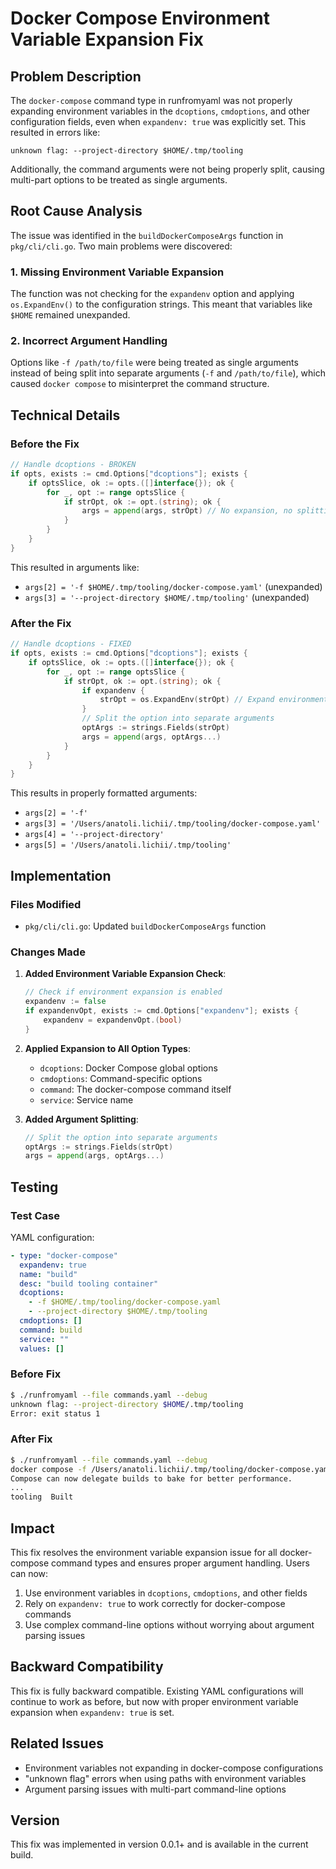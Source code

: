 # Docker Compose Environment Variable Expansion Fix

## Problem Description

The `docker-compose` command type in runfromyaml was not properly expanding environment variables in the `dcoptions`, `cmdoptions`, and other configuration fields, even when `expandenv: true` was explicitly set. This resulted in errors like:

```
unknown flag: --project-directory $HOME/.tmp/tooling
```

Additionally, the command arguments were not being properly split, causing multi-part options to be treated as single arguments.

## Root Cause Analysis

The issue was identified in the `buildDockerComposeArgs` function in `pkg/cli/cli.go`. Two main problems were discovered:

### 1. Missing Environment Variable Expansion

The function was not checking for the `expandenv` option and applying `os.ExpandEnv()` to the configuration strings. This meant that variables like `$HOME` remained unexpanded.

### 2. Incorrect Argument Handling

Options like `-f /path/to/file` were being treated as single arguments instead of being split into separate arguments (`-f` and `/path/to/file`), which caused `docker compose` to misinterpret the command structure.

## Technical Details

### Before the Fix

```go
// Handle dcoptions - BROKEN
if opts, exists := cmd.Options["dcoptions"]; exists {
    if optsSlice, ok := opts.([]interface{}); ok {
        for _, opt := range optsSlice {
            if strOpt, ok := opt.(string); ok {
                args = append(args, strOpt) // No expansion, no splitting
            }
        }
    }
}
```

This resulted in arguments like:
- `args[2] = '-f $HOME/.tmp/tooling/docker-compose.yaml'` (unexpanded)
- `args[3] = '--project-directory $HOME/.tmp/tooling'` (unexpanded)

### After the Fix

```go
// Handle dcoptions - FIXED
if opts, exists := cmd.Options["dcoptions"]; exists {
    if optsSlice, ok := opts.([]interface{}); ok {
        for _, opt := range optsSlice {
            if strOpt, ok := opt.(string); ok {
                if expandenv {
                    strOpt = os.ExpandEnv(strOpt) // Expand environment variables
                }
                // Split the option into separate arguments
                optArgs := strings.Fields(strOpt)
                args = append(args, optArgs...)
            }
        }
    }
}
```

This results in properly formatted arguments:
- `args[2] = '-f'`
- `args[3] = '/Users/anatoli.lichii/.tmp/tooling/docker-compose.yaml'`
- `args[4] = '--project-directory'`
- `args[5] = '/Users/anatoli.lichii/.tmp/tooling'`

## Implementation

### Files Modified

- `pkg/cli/cli.go`: Updated `buildDockerComposeArgs` function

### Changes Made

1. **Added Environment Variable Expansion Check**:
   ```go
   // Check if environment expansion is enabled
   expandenv := false
   if expandenvOpt, exists := cmd.Options["expandenv"]; exists {
       expandenv = expandenvOpt.(bool)
   }
   ```

2. **Applied Expansion to All Option Types**:
   - `dcoptions`: Docker Compose global options
   - `cmdoptions`: Command-specific options
   - `command`: The docker-compose command itself
   - `service`: Service name

3. **Added Argument Splitting**:
   ```go
   // Split the option into separate arguments
   optArgs := strings.Fields(strOpt)
   args = append(args, optArgs...)
   ```

## Testing

### Test Case

YAML configuration:
```yaml
- type: "docker-compose"
  expandenv: true
  name: "build"
  desc: "build tooling container"
  dcoptions:
    - -f $HOME/.tmp/tooling/docker-compose.yaml
    - --project-directory $HOME/.tmp/tooling
  cmdoptions: []
  command: build
  service: ""
  values: []
```

### Before Fix
```bash
$ ./runfromyaml --file commands.yaml --debug
unknown flag: --project-directory $HOME/.tmp/tooling
Error: exit status 1
```

### After Fix
```bash
$ ./runfromyaml --file commands.yaml --debug
docker compose -f /Users/anatoli.lichii/.tmp/tooling/docker-compose.yaml --project-directory /Users/anatoli.lichii/.tmp/tooling build
Compose can now delegate builds to bake for better performance.
...
tooling  Built
```

## Impact

This fix resolves the environment variable expansion issue for all docker-compose command types and ensures proper argument handling. Users can now:

1. Use environment variables in `dcoptions`, `cmdoptions`, and other fields
2. Rely on `expandenv: true` to work correctly for docker-compose commands
3. Use complex command-line options without worrying about argument parsing issues

## Backward Compatibility

This fix is fully backward compatible. Existing YAML configurations will continue to work as before, but now with proper environment variable expansion when `expandenv: true` is set.

## Related Issues

- Environment variables not expanding in docker-compose configurations
- "unknown flag" errors when using paths with environment variables
- Argument parsing issues with multi-part command-line options

## Version

This fix was implemented in version 0.0.1+ and is available in the current build.
